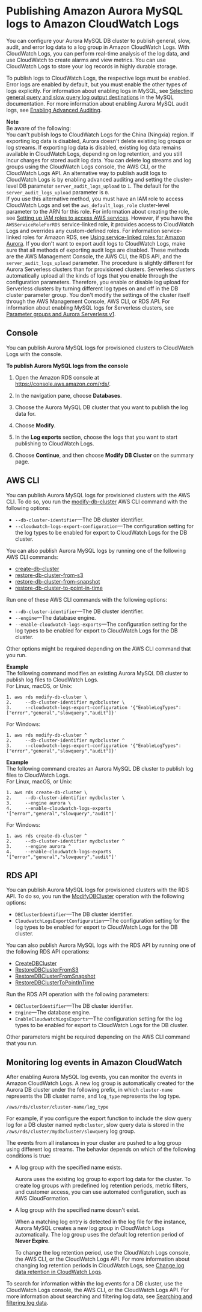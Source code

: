 # Publishing Amazon Aurora MySQL logs to Amazon CloudWatch Logs<a name="AuroraMySQL.Integrating.CloudWatch"></a>

You can configure your Aurora MySQL DB cluster to publish general, slow, audit, and error log data to a log group in Amazon CloudWatch Logs\. With CloudWatch Logs, you can perform real\-time analysis of the log data, and use CloudWatch to create alarms and view metrics\. You can use CloudWatch Logs to store your log records in highly durable storage\.

To publish logs to CloudWatch Logs, the respective logs must be enabled\. Error logs are enabled by default, but you must enable the other types of logs explicitly\. For information about enabling logs in MySQL, see [Selecting general query and slow query log output destinations](https://dev.mysql.com/doc/refman/5.6/en/log-destinations.html) in the MySQL documentation\. For more information about enabling Aurora MySQL audit logs, see [Enabling Advanced Auditing](AuroraMySQL.Auditing.md#AuroraMySQL.Auditing.Enable)\. 

**Note**  
Be aware of the following:  
You can't publish logs to CloudWatch Logs for the China \(Ningxia\) region\.
If exporting log data is disabled, Aurora doesn't delete existing log groups or log streams\. If exporting log data is disabled, existing log data remains available in CloudWatch Logs, depending on log retention, and you still incur charges for stored audit log data\. You can delete log streams and log groups using the CloudWatch Logs console, the AWS CLI, or the CloudWatch Logs API\.
An alternative way to publish audit logs to CloudWatch Logs is by enabling advanced auditing and setting the cluster\-level DB parameter `server_audit_logs_upload` to `1`\. The default for the `server_audit_logs_upload` parameter is `0`\.  
If you use this alternative method, you must have an IAM role to access CloudWatch Logs and set the `aws_default_logs_role` cluster\-level parameter to the ARN for this role\. For information about creating the role, see [Setting up IAM roles to access AWS services](AuroraMySQL.Integrating.Authorizing.IAM.md)\. However, if you have the `AWSServiceRoleForRDS` service\-linked role, it provides access to CloudWatch Logs and overrides any custom\-defined roles\. For information service\-linked roles for Amazon RDS, see [Using service\-linked roles for Amazon Aurora](UsingWithRDS.IAM.ServiceLinkedRoles.md)\. 
If you don't want to export audit logs to CloudWatch Logs, make sure that all methods of exporting audit logs are disabled\. These methods are the AWS Management Console, the AWS CLI, the RDS API, and the `server_audit_logs_upload` parameter\.
 The procedure is slightly different for Aurora Serverless clusters than for provisioned clusters\. Serverless clusters automatically upload all the kinds of logs that you enable through the configuration parameters\. Therefore, you enable or disable log upload for Serverless clusters by turning different log types on and off in the DB cluster parameter group\. You don't modify the settings of the cluster itself through the AWS Management Console, AWS CLI, or RDS API\. For information about enabling MySQL logs for Serverless clusters, see [Parameter groups and Aurora Serverless v1](aurora-serverless.how-it-works.md#aurora-serverless.parameter-groups)\. 

## Console<a name="AuroraMySQL.Integrating.CloudWatch.Console"></a>

You can publish Aurora MySQL logs for provisioned clusters to CloudWatch Logs with the console\.

**To publish Aurora MySQL logs from the console**

1. Open the Amazon RDS console at [https://console\.aws\.amazon\.com/rds/](https://console.aws.amazon.com/rds/)\.

1. In the navigation pane, choose **Databases**\.

1. Choose the Aurora MySQL DB cluster that you want to publish the log data for\.

1. Choose **Modify**\.

1. In the **Log exports** section, choose the logs that you want to start publishing to CloudWatch Logs\.

1. Choose **Continue**, and then choose **Modify DB Cluster** on the summary page\.

## AWS CLI<a name="AuroraMySQL.Integrating.CloudWatch.CLI"></a>

You can publish Aurora MySQL logs for provisioned clusters with the AWS CLI\. To do so, you run the [modify\-db\-cluster](https://docs.aws.amazon.com/cli/latest/reference/rds/modify-db-cluster.html) AWS CLI command with the following options: 
+ `--db-cluster-identifier`—The DB cluster identifier\.
+ `--cloudwatch-logs-export-configuration`—The configuration setting for the log types to be enabled for export to CloudWatch Logs for the DB cluster\.

You can also publish Aurora MySQL logs by running one of the following AWS CLI commands: 
+ [create\-db\-cluster](https://docs.aws.amazon.com/cli/latest/reference/rds/create-db-cluster.html)
+ [restore\-db\-cluster\-from\-s3](https://docs.aws.amazon.com/cli/latest/reference/rds/restore-db-cluster-from-s3.html)
+ [restore\-db\-cluster\-from\-snapshot](https://docs.aws.amazon.com/cli/latest/reference/rds/restore-db-cluster-from-snapshot.html)
+ [restore\-db\-cluster\-to\-point\-in\-time](https://docs.aws.amazon.com/cli/latest/reference/rds/restore-db-cluster-to-point-in-time.html)

Run one of these AWS CLI commands with the following options:
+ `--db-cluster-identifier`—The DB cluster identifier\.
+ `--engine`—The database engine\.
+ `--enable-cloudwatch-logs-exports`—The configuration setting for the log types to be enabled for export to CloudWatch Logs for the DB cluster\.

Other options might be required depending on the AWS CLI command that you run\.

**Example**  
The following command modifies an existing Aurora MySQL DB cluster to publish log files to CloudWatch Logs\.  
For Linux, macOS, or Unix:  

```
1. aws rds modify-db-cluster \
2.     --db-cluster-identifier mydbcluster \
3.     --cloudwatch-logs-export-configuration '{"EnableLogTypes":["error","general","slowquery","audit"]}'
```
For Windows:  

```
1. aws rds modify-db-cluster ^
2.     --db-cluster-identifier mydbcluster ^
3.     --cloudwatch-logs-export-configuration '{"EnableLogTypes":["error","general","slowquery","audit"]}'
```

**Example**  
The following command creates an Aurora MySQL DB cluster to publish log files to CloudWatch Logs\.  
For Linux, macOS, or Unix:  

```
1. aws rds create-db-cluster \
2.     --db-cluster-identifier mydbcluster \
3.     --engine aurora \
4.     --enable-cloudwatch-logs-exports '["error","general","slowquery","audit"]'
```
For Windows:  

```
1. aws rds create-db-cluster ^
2.     --db-cluster-identifier mydbcluster ^
3.     --engine aurora ^
4.     --enable-cloudwatch-logs-exports '["error","general","slowquery","audit"]'
```

## RDS API<a name="AuroraMySQL.Integrating.CloudWatch.API"></a>

You can publish Aurora MySQL logs for provisioned clusters with the RDS API\. To do so, you run the [ModifyDBCluster](https://docs.aws.amazon.com/AmazonRDS/latest/APIReference/API_ModifyDBCluster.html) operation with the following options: 
+ `DBClusterIdentifier`—The DB cluster identifier\.
+ `CloudwatchLogsExportConfiguration`—The configuration setting for the log types to be enabled for export to CloudWatch Logs for the DB cluster\.

You can also publish Aurora MySQL logs with the RDS API by running one of the following RDS API operations: 
+ [CreateDBCluster](https://docs.aws.amazon.com/AmazonRDS/latest/APIReference/API_CreateDBCluster.html)
+ [RestoreDBClusterFromS3](https://docs.aws.amazon.com/AmazonRDS/latest/APIReference/API_RestoreDBClusterFromS3.html)
+ [RestoreDBClusterFromSnapshot](https://docs.aws.amazon.com/AmazonRDS/latest/APIReference/API_RestoreDBClusterFromSnapshot.html)
+ [RestoreDBClusterToPointInTime](https://docs.aws.amazon.com/AmazonRDS/latest/APIReference/API_RestoreDBClusterToPointInTime.html)

Run the RDS API operation with the following parameters: 
+ `DBClusterIdentifier`—The DB cluster identifier\.
+ `Engine`—The database engine\.
+ `EnableCloudwatchLogsExports`—The configuration setting for the log types to be enabled for export to CloudWatch Logs for the DB cluster\.

Other parameters might be required depending on the AWS CLI command that you run\.

## Monitoring log events in Amazon CloudWatch<a name="AuroraMySQL.Integrating.CloudWatch.Monitor"></a>

After enabling Aurora MySQL log events, you can monitor the events in Amazon CloudWatch Logs\. A new log group is automatically created for the Aurora DB cluster under the following prefix, in which `cluster-name` represents the DB cluster name, and `log_type` represents the log type\.

```
/aws/rds/cluster/cluster-name/log_type
```

For example, if you configure the export function to include the slow query log for a DB cluster named `mydbcluster`, slow query data is stored in the `/aws/rds/cluster/mydbcluster/slowquery` log group\.

The events from all instances in your cluster are pushed to a log group using different log streams\. The behavior depends on which of the following conditions is true:
+ A log group with the specified name exists\.

  Aurora uses the existing log group to export log data for the cluster\. To create log groups with predefined log retention periods, metric filters, and customer access, you can use automated configuration, such as AWS CloudFormation\.
+ A log group with the specified name doesn't exist\.

  When a matching log entry is detected in the log file for the instance, Aurora MySQL creates a new log group in CloudWatch Logs automatically\. The log group uses the default log retention period of **Never Expire**\.

  To change the log retention period, use the CloudWatch Logs console, the AWS CLI, or the CloudWatch Logs API\. For more information about changing log retention periods in CloudWatch Logs, see [Change log data retention in CloudWatch Logs](https://docs.aws.amazon.com/AmazonCloudWatch/latest/logs/SettingLogRetention.html)\.

To search for information within the log events for a DB cluster, use the CloudWatch Logs console, the AWS CLI, or the CloudWatch Logs API\. For more information about searching and filtering log data, see [Searching and filtering log data](https://docs.aws.amazon.com/AmazonCloudWatch/latest/logs/MonitoringLogData.html)\.